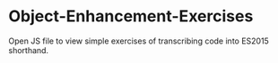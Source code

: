 # Object-Enhancement-Exercises

Open JS file to view simple exercises of transcribing code into ES2015 shorthand.  
